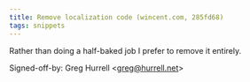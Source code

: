 ```yaml
---
title: Remove localization code (wincent.com, 285fd68)
tags: snippets
---
```


Rather than doing a half-baked job I prefer to remove it entirely.

Signed-off-by: Greg Hurrell &lt;greg@hurrell.net&gt;
